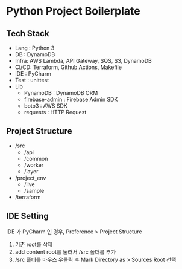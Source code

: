 # Python Project Boilerplate

## Tech Stack
- Lang : Python 3
- DB   : DynamoDB
- Infra: AWS Lambda, API Gateway, SQS, S3, DynamoDB
- CI/CD: Terraform, Github Actions, Makefile
- IDE  : PyCharm
- Test : unittest
- Lib
  - PynamoDB : DynamoDB ORM
  - firebase-admin : Firebase Admin SDK
  - boto3 : AWS SDK
  - requests : HTTP Request


## Project Structure

- /src
  - /api
  - /common
  - /worker
  - /layer
- /project_env
  - /live
  - /sample
- /terraform


## IDE Setting
IDE 가 PyCharm 인 경우, 
Preference > Project Structure 

1. 기존 root를 삭제
2. add content root를 눌러서 /src 폴더를 추가
3. /src 폴더를 마우스 우클릭 후 Mark Directory as > Sources Root 선택

